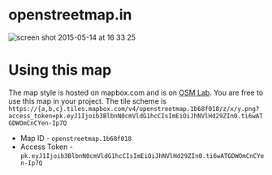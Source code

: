 # openstreetmap.in

![screen shot 2015-05-14 at 16 33 25](https://cloud.githubusercontent.com/assets/371666/7630752/02231c90-fa57-11e4-9f5d-3f24b9b6cc1d.png)

# Using this map

The map style is hosted on mapbox.com and is on [OSM Lab](https://github.com/osmlab/india.tm2). You are free to use this map in your project. The tile scheme is `https://{a,b,c}.tiles.mapbox.com/v4/openstreetmap.1b68f018/z/x/y.png?access_token=pk.eyJ1Ijoib3BlbnN0cmVldG1hcCIsImEiOiJhNVlHd29ZIn0.ti6wATGDWOmCnCYen-Ip7Q`

* Map ID - `openstreetmap.1b68f018`
* Access Token - `pk.eyJ1Ijoib3BlbnN0cmVldG1hcCIsImEiOiJhNVlHd29ZIn0.ti6wATGDWOmCnCYen-Ip7Q`

